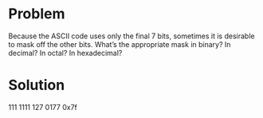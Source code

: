 # Problem
Because the ASCII code uses only the final 7 bits, sometimes it is desirable to mask off the other bits. What’s the appropriate mask in binary? In decimal? In octal? In hexadecimal?

# Solution
111 1111
127
0177
0x7f
